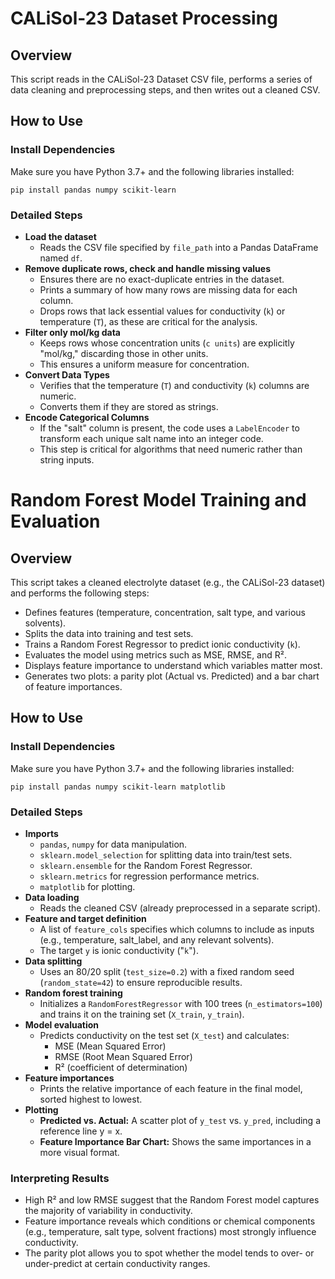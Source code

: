 <!DOCTYPE html>
<html lang="en">
<body>
    <div class="section">
        <h1>CALiSol-23 Dataset Processing</h1>
        <h2>Overview</h2>
        <p>This script reads in the CALiSol-23 Dataset CSV file, performs a series of data cleaning and preprocessing steps, and then writes out a cleaned CSV.</p>
        <h2>How to Use</h2>
        <h3>Install Dependencies</h3>
        <p>Make sure you have Python 3.7+ and the following libraries installed:</p>
        <pre><code>pip install pandas numpy scikit-learn</code></pre>
        <h3>Detailed Steps</h3>
        <ul>
            <li><strong>Load the dataset</strong>
                <ul>
                    <li>Reads the CSV file specified by <code>file_path</code> into a Pandas DataFrame named <code>df</code>.</li>
                </ul>
            </li>
            <li><strong>Remove duplicate rows, check and handle missing values</strong>
                <ul>
                    <li>Ensures there are no exact-duplicate entries in the dataset.</li>
                    <li>Prints a summary of how many rows are missing data for each column.</li>
                    <li>Drops rows that lack essential values for conductivity (<code>k</code>) or temperature (<code>T</code>), as these are critical for the analysis.</li>
                </ul>
            </li>
            <li><strong>Filter only mol/kg data</strong>
                <ul>
                    <li>Keeps rows whose concentration units (<code>c units</code>) are explicitly "mol/kg," discarding those in other units.</li>
                    <li>This ensures a uniform measure for concentration.</li>
                </ul>
            </li>
            <li><strong>Convert Data Types</strong>
                <ul>
                    <li>Verifies that the temperature (<code>T</code>) and conductivity (<code>k</code>) columns are numeric.</li>
                    <li>Converts them if they are stored as strings.</li>
                </ul>
            </li>
            <li><strong>Encode Categorical Columns</strong>
                <ul>
                    <li>If the "salt" column is present, the code uses a <code>LabelEncoder</code> to transform each unique salt name into an integer code.</li>
                    <li>This step is critical for algorithms that need numeric rather than string inputs.</li>
                </ul>
            </li>
        </ul>
    </div>
    <div class="section">
        <h1>Random Forest Model Training and Evaluation</h1>
        <h2>Overview</h2>
        <p>This script takes a cleaned electrolyte dataset (e.g., the CALiSol-23 dataset) and performs the following steps:</p>
        <ul>
            <li>Defines features (temperature, concentration, salt type, and various solvents).</li>
            <li>Splits the data into training and test sets.</li>
            <li>Trains a Random Forest Regressor to predict ionic conductivity (<code>k</code>).</li>
            <li>Evaluates the model using metrics such as MSE, RMSE, and R².</li>
            <li>Displays feature importance to understand which variables matter most.</li>
            <li>Generates two plots: a parity plot (Actual vs. Predicted) and a bar chart of feature importances.</li>
        </ul>
        <h2>How to Use</h2>
        <h3>Install Dependencies</h3>
        <p>Make sure you have Python 3.7+ and the following libraries installed:</p>
        <pre><code>pip install pandas numpy scikit-learn matplotlib</code></pre>
        <h3>Detailed Steps</h3>
        <ul>
            <li><strong>Imports</strong>
                <ul>
                    <li><code>pandas</code>, <code>numpy</code> for data manipulation.</li>
                    <li><code>sklearn.model_selection</code> for splitting data into train/test sets.</li>
                    <li><code>sklearn.ensemble</code> for the Random Forest Regressor.</li>
                    <li><code>sklearn.metrics</code> for regression performance metrics.</li>
                    <li><code>matplotlib</code> for plotting.</li>
                </ul>
            </li>
            <li><strong>Data loading</strong>
                <ul>
                    <li>Reads the cleaned CSV (already preprocessed in a separate script).</li>
                </ul>
            </li>
            <li><strong>Feature and target definition</strong>
                <ul>
                    <li>A list of <code>feature_cols</code> specifies which columns to include as inputs (e.g., temperature, salt_label, and any relevant solvents).</li>
                    <li>The target <code>y</code> is ionic conductivity ("<code>k</code>").</li>
                </ul>
            </li>
            <li><strong>Data splitting</strong>
                <ul>
                    <li>Uses an 80/20 split (<code>test_size=0.2</code>) with a fixed random seed (<code>random_state=42</code>) to ensure reproducible results.</li>
                </ul>
            </li>
            <li><strong>Random forest training</strong>
                <ul>
                    <li>Initializes a <code>RandomForestRegressor</code> with 100 trees (<code>n_estimators=100</code>) and trains it on the training set (<code>X_train</code>, <code>y_train</code>).</li>
                </ul>
            </li>
            <li><strong>Model evaluation</strong>
                <ul>
                    <li>Predicts conductivity on the test set (<code>X_test</code>) and calculates:
                        <ul>
                            <li>MSE (Mean Squared Error)</li>
                            <li>RMSE (Root Mean Squared Error)</li>
                            <li>R² (coefficient of determination)</li>
                        </ul>
                    </li>
                </ul>
            </li>
            <li><strong>Feature importances</strong>
                <ul>
                    <li>Prints the relative importance of each feature in the final model, sorted highest to lowest.</li>
                </ul>
            </li>
            <li><strong>Plotting</strong>
                <ul>
                    <li><strong>Predicted vs. Actual:</strong> A scatter plot of <code>y_test</code> vs. <code>y_pred</code>, including a reference line y = x.</li>
                    <li><strong>Feature Importance Bar Chart:</strong> Shows the same importances in a more visual format.</li>
                </ul>
            </li>
        </ul>
        <div class="highlight">
            <h3>Interpreting Results</h3>
            <ul>
                <li>High R² and low RMSE suggest that the Random Forest model captures the majority of variability in conductivity.</li>
                <li>Feature importance reveals which conditions or chemical components (e.g., temperature, salt type, solvent fractions) most strongly influence conductivity.</li>
                <li>The parity plot allows you to spot whether the model tends to over- or under-predict at certain conductivity ranges.</li>
            </ul>
        </div>
    </div>
</body>
</html>
